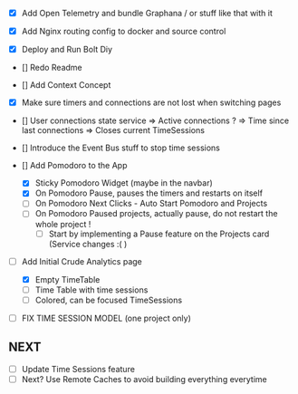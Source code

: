 - [x] Add Open Telemetry and bundle Graphana / or stuff like that with it
- [x] Add Nginx routing config to docker and source control

- [x] Deploy and Run Bolt Diy 

- [] Redo Readme

- [] Add Context Concept
- [x] Make sure timers and connections are not lost when switching pages

- [] User connections state service
    => Active connections ?
    => Time since last connections => Closes current TimeSessions

- [] Introduce the Event Bus stuff to stop time sessions

- [] Add Pomodoro to the App 
    - [x] Sticky Pomodoro Widget (maybe in the navbar)
    - [x] On Pomodoro Pause, pauses the timers and restarts on itself
    - [ ] On Pomodoro Next Clicks - Auto Start Pomodoro and Projects
    - [ ] On Pomodoro Paused projects, actually pause, do not restart the whole project !
        - [ ] Start by implementing a Pause feature on the Projects card (Service changes :( ) 

- [ ] Add Initial Crude Analytics page
    - [x] Empty TimeTable
    - [ ] Time Table with time sessions
    - [ ] Colored, can be focused TimeSessions

- [ ] FIX TIME SESSION MODEL (one project  only)


## NEXT
- [ ] Update Time Sessions feature 
- [ ] Next? Use Remote Caches to avoid building everything everytime
